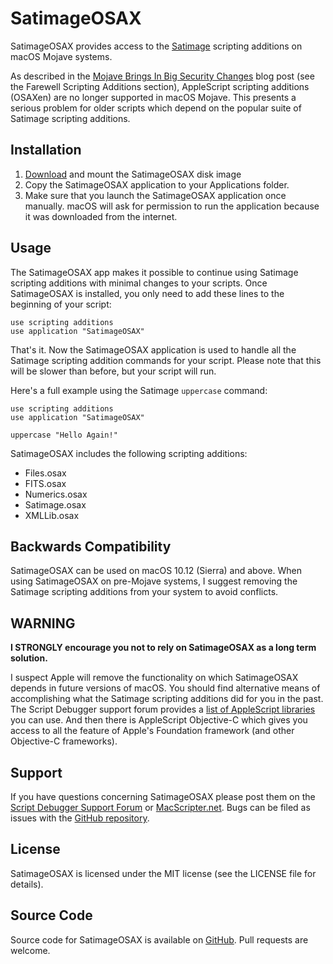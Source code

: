 # SatimageOSAX

SatimageOSAX provides access to the [Satimage](http://www.satimage.fr/software/en/downloads/downloads_companion_osaxen.html) scripting additions on macOS Mojave systems.

As described in the [Mojave Brings In Big Security Changes](https://latenightsw.com/mojave-brings-in-big-security-changes/) blog post (see the Farewell Scripting Additions section), AppleScript scripting additions (OSAXen) are no longer supported in macOS Mojave.  This presents a serious problem for older scripts which depend on the popular suite of Satimage scripting additions.

## Installation

1. [Download](https://s3.amazonaws.com/latenightsw.com/SatimageOSAX1.0.dmg) and mount the SatimageOSAX disk image
2. Copy the SatimageOSAX application to your Applications folder.
3. Make sure that you launch the SatimageOSAX application once manually.  macOS will ask for permission to run the application because it was downloaded from the internet.

## Usage

The SatimageOSAX app makes it possible to continue using Satimage scripting additions with minimal changes to your scripts.  Once SatimageOSAX is installed, you only need to add these lines to the beginning of your script:

```
use scripting additions 
use application "SatimageOSAX"```

That's it.  Now the SatimageOSAX application is used to handle all the Satimage scripting addition commands for your script.  Please note that this will be slower than before, but your script will run.

Here's a full example using the Satimage `uppercase` command:

```
use scripting additionsuse application "SatimageOSAX"uppercase "Hello Again!"
```

SatimageOSAX includes the following scripting additions:

- Files.osax
- FITS.osax
- Numerics.osax
- Satimage.osax
- XMLLib.osax

## Backwards Compatibility

SatimageOSAX can be used on macOS 10.12 (Sierra) and above.  When using SatimageOSAX on pre-Mojave systems, I suggest removing the Satimage scripting additions from your system to avoid conflicts.

## WARNING

**I STRONGLY encourage you not to rely on SatimageOSAX as a long term solution.**

I suspect Apple will remove the functionality on which SatimageOSAX depends in future versions of macOS.  You should find alternative means of accomplishing what the Satimage scripting additions did for you in the past.  The Script Debugger support forum provides a [list of AppleScript libraries](https://forum.latenightsw.com/t/documentation-links/1485) you can use.  And then there is AppleScript Objective-C which gives you access to all the feature of Apple's Foundation framework (and other Objective-C frameworks).

## Support

If you have questions concerning SatimageOSAX please post them on the [Script Debugger Support Forum](https://forum.latenightsw.com/c/applescript) or [MacScripter.net](http://MacScripter.net).  Bugs can be filed as issues with the [GitHub repository](https://github.com/alldritt/SatimageOSAX).

## License

SatimageOSAX is licensed under the MIT license (see the LICENSE file for details).

## Source Code

Source code for SatimageOSAX is available on [GitHub](https://github.com/alldritt/SatimageOSAX).  Pull requests are welcome.



